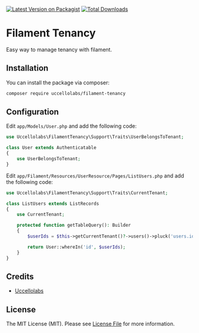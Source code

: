 [![Latest Version on Packagist](https://img.shields.io/packagist/v/uccellolabs/filament-tenancy.svg?style=flat-square)](https://packagist.org/packages/uccellolabs/filament-tenancy)
[![Total Downloads](https://img.shields.io/packagist/dt/uccellolabs/filament-tenancy.svg?style=flat-square)](https://packagist.org/packages/uccellolabs/filament-tenancy)

# Filament Tenancy

Easy way to manage tenancy with filament.

## Installation

You can install the package via composer:

```bash
composer require uccellolabs/filament-tenancy
```

## Configuration

Edit `app/Models/User.php` and add the following code:

```php
use Uccellolabs\FilamentTenancy\Support\Traits\UserBelongsToTenant;

class User extends Authenticatable
{
    use UserBelongsToTenant;
}
```

Edit `app/Filament/Resources/UserResource/Pages/ListUsers.php` and add the following code:

```php
use Uccellolabs\FilamentTenancy\Support\Traits\CurrentTenant;

class ListUsers extends ListRecords
{
    use CurrentTenant;

    protected function getTableQuery(): Builder
    {
        $userIds = $this->getCurrentTenant()?->users()->pluck('users.id') ?? [];

        return User::whereIn('id', $userIds);
    }
}
```

## Credits

-   [Uccellolabs](https://github.com/uccellolabs)

## License

The MIT License (MIT). Please see [License File](LICENSE.md) for more information.
